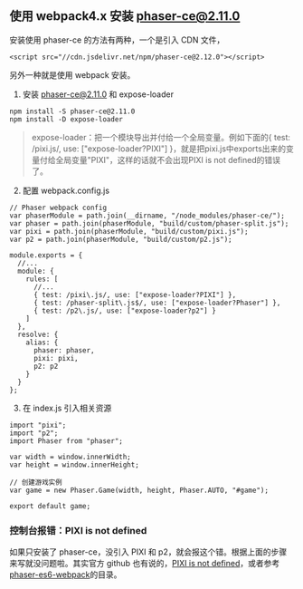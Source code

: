 ## 使用 webpack4.x 安装 phaser-ce@2.11.0

安装使用 phaser-ce 的方法有两种，一个是引入 CDN 文件，

```
<script src="//cdn.jsdelivr.net/npm/phaser-ce@2.12.0"></script>
```

另外一种就是使用 webpack 安装。

1.  安装 phaser-ce@2.11.0 和 expose-loader

```
npm install -S phaser-ce@2.11.0
npm install -D expose-loader
```

> expose-loader：把一个模块导出并付给一个全局变量。例如下面的{ test: /pixi\.js/, use: ["expose-loader?PIXI"] }，就是把pixi.js中exports出来的变量付给全局变量"PIXI"，这样的话就不会出现PIXI is not defined的错误了。

2. 配置 webpack.config.js

```
// Phaser webpack config
var phaserModule = path.join(__dirname, "/node_modules/phaser-ce/");
var phaser = path.join(phaserModule, "build/custom/phaser-split.js");
var pixi = path.join(phaserModule, "build/custom/pixi.js");
var p2 = path.join(phaserModule, "build/custom/p2.js");

module.exports = {
  //...
  module: {
    rules: [
      //...
      { test: /pixi\.js/, use: ["expose-loader?PIXI"] },
      { test: /phaser-split\.js$/, use: ["expose-loader?Phaser"] },
      { test: /p2\.js/, use: ["expose-loader?p2"] }
    ]
  },
  resolve: {
    alias: {
      phaser: phaser,
      pixi: pixi,
      p2: p2
    }
  }
};
```

3. 在 index.js 引入相关资源

```
import "pixi";
import "p2";
import Phaser from "phaser";

var width = window.innerWidth;
var height = window.innerHeight;

// 创建游戏实例
var game = new Phaser.Game(width, height, Phaser.AUTO, "#game");

export default game;
```

### 控制台报错：PIXI is not defined

如果只安装了 phaser-ce，没引入 PIXI 和 p2，就会报这个错。根据上面的步骤来写就没问题啦。其实官方 github 也有说的，[PIXI is not defined](https://github.com/photonstorm/phaser/issues/2762)，或者参考[phaser-es6-webpack](https://github.com/lean/phaser-es6-webpack)的目录。
